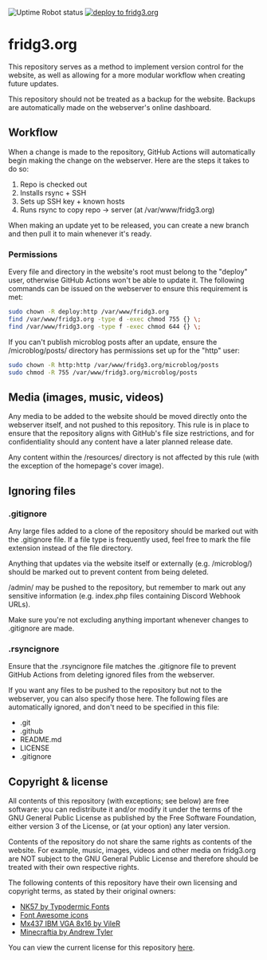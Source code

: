![Uptime Robot status](https://img.shields.io/uptimerobot/status/m801281114-5271d29b1c5b60b9f7c1d275?label=fridg3.org)
[![deploy to fridg3.org](https://github.com/ashprids/fridg3.org/actions/workflows/deploy.yml/badge.svg?branch=main)](https://github.com/ashprids/fridg3.org/actions/workflows/deploy.yml)

# fridg3.org
This repository serves as a method to implement version control for the website, as well as allowing for a more modular workflow when creating future updates.

This repository should not be treated as a backup for the website. Backups are automatically made on the webserver's online dashboard.
## Workflow
When a change is made to the repository, GitHub Actions will automatically begin making the change on the webserver. Here are the steps it takes to do so:
1. Repo is checked out
2. Installs rsync + SSH
3. Sets up SSH key + known hosts
4. Runs rsync to copy repo → server (at /var/www/fridg3.org)

When making an update yet to be released, you can create a new branch and then pull it to main whenever it's ready.

### Permissions
Every file and directory in the website's root must belong to the "deploy" user, otherwise GitHub Actions won't be able to update it. The following commands can be issued on the webserver to ensure this requirement is met:
```bash
sudo chown -R deploy:http /var/www/fridg3.org
find /var/www/fridg3.org -type d -exec chmod 755 {} \;
find /var/www/fridg3.org -type f -exec chmod 644 {} \;
```
If you can't publish microblog posts after an update, ensure the /microblog/posts/ directory has permissions set up for the "http" user:
```bash
sudo chown -R http:http /var/www/fridg3.org/microblog/posts
sudo chmod -R 755 /var/www/fridg3.org/microblog/posts
```
## Media (images, music, videos)
Any media to be added to the website should be moved directly onto the webserver itself, and not pushed to this repository. This rule is in place to ensure that the repository aligns with GitHub's file size restrictions, and for confidentiality should any content have a later planned release date.

Any content within the /resources/ directory is not affected by this rule (with the exception of the homepage's cover image).

## Ignoring files
### .gitignore
Any large files added to a clone of the repository should be marked out with the .gitignore file. If a file type is frequently used, feel free to mark the file extension instead of the file directory.

Anything that updates via the website itself or externally (e.g. /microblog/) should be marked out to prevent content from being deleted.

/admin/ may be pushed to the repository, but remember to mark out any sensitive information (e.g. index.php files containing Discord Webhook URLs).

Make sure you're not excluding anything important whenever changes to .gitignore are made.

### .rsyncignore
Ensure that the .rsyncignore file matches the .gitignore file to prevent GitHub Actions from deleting ignored files from the webserver.

If you want any files to be pushed to the repository but not to the webserver, you can also specify those here. The following files are automatically ignored, and don't need to be specified in this file:
- .git
- .github
- README.md
- LICENSE
- .gitignore
## Copyright & license
All contents of this repository (with exceptions; see below) are free software: you can redistribute it and/or modify it under the terms of the GNU General Public License as published by the Free Software Foundation, either version 3 of the License, or (at your option) any later version.

Contents of the repository do not share the same rights as contents of the website. For example, music, images, videos and other media on fridg3.org are NOT subject to the GNU General Public License and therefore should be treated with their own respective rights.

The following contents of this repository have their own licensing and copyright terms, as stated by their original owners:
- [NK57 by Typodermic Fonts](https://typodermicfonts.com/)
- [Font Awesome icons](https://fontawesome.com/)
- [Mx437 IBM VGA 8x16 by VileR](https://int10h.org/)
- [Minecraftia by Andrew Tyler](https://andrewtyler.gumroad.com/)

You can view the current license for this repository [here](https://github.com/ashprids/fridg3.org/blob/main/LICENSE).

